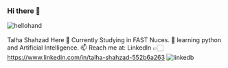 ### Hi there 👋
![hellohand](https://github.com/talha-shahzad/talha-shahzad/assets/123324616/baf74405-8dd2-4154-823c-e3c54158620f)
<br><br>
Talha Shahzad Here
🔭 Currently Studying in FAST Nuces.
🌱 learning python and Artificial Intelligence.
📫  Reach me at: LinkedIn 👉🏻 https://www.linkedin.com/in/talha-shahzad-552b6a263
![linkedb](https://github.com/talha-shahzad/talha-shahzad/assets/123324616/011d7c9f-31e1-449e-bcf8-894c48fe8aa3)


<!--
**talha-shahzad/talha-shahzad** is a ✨ _special_ ✨ repository because its `README.md` (this file) appears on your GitHub profile.

Here are some ideas to get you started:


- 👯 I’m looking to collaborate on ...
- 🤔 I’m looking for help with ...
- 💬 Ask me about ...
- 😄 Pronouns: ...
- ⚡ Fun fact: ...
-->
